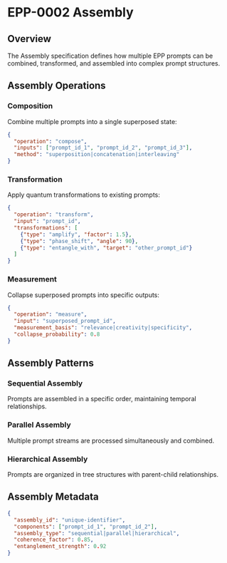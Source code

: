 # EPP-0002 Assembly

## Overview
The Assembly specification defines how multiple EPP prompts can be combined, transformed, and assembled into complex prompt structures.

## Assembly Operations

### Composition
Combine multiple prompts into a single superposed state:
```json
{
  "operation": "compose",
  "inputs": ["prompt_id_1", "prompt_id_2", "prompt_id_3"],
  "method": "superposition|concatenation|interleaving"
}
```

### Transformation
Apply quantum transformations to existing prompts:
```json
{
  "operation": "transform",
  "input": "prompt_id",
  "transformations": [
    {"type": "amplify", "factor": 1.5},
    {"type": "phase_shift", "angle": 90},
    {"type": "entangle_with", "target": "other_prompt_id"}
  ]
}
```

### Measurement
Collapse superposed prompts into specific outputs:
```json
{
  "operation": "measure",
  "input": "superposed_prompt_id",
  "measurement_basis": "relevance|creativity|specificity",
  "collapse_probability": 0.8
}
```

## Assembly Patterns

### Sequential Assembly
Prompts are assembled in a specific order, maintaining temporal relationships.

### Parallel Assembly  
Multiple prompt streams are processed simultaneously and combined.

### Hierarchical Assembly
Prompts are organized in tree structures with parent-child relationships.

## Assembly Metadata
```json
{
  "assembly_id": "unique-identifier",
  "components": ["prompt_id_1", "prompt_id_2"],
  "assembly_type": "sequential|parallel|hierarchical",
  "coherence_factor": 0.85,
  "entanglement_strength": 0.92
}
```
